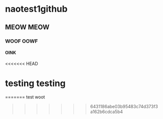 # naotest1github
## MEOW MEOW
### WOOF OOWF
#### OINK
<<<<<<< HEAD

# testing testing

=======
test woot
>>>>>>> 6431186abe03b95483c74d373f3a162b6cdca5b4
